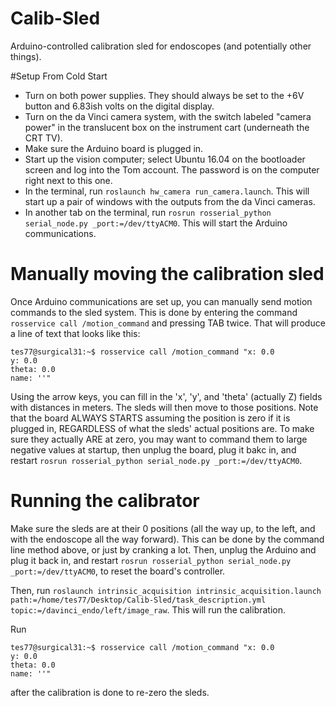 # Calib-Sled
Arduino-controlled calibration sled for endoscopes (and potentially other things).

#Setup From Cold Start
* Turn on both power supplies. They should always be set to the +6V button and 6.83ish volts on the digital display.
* Turn on the da Vinci camera system, with the switch labeled "camera power" in the translucent box on the instrument cart (underneath the CRT TV).
* Make sure the Arduino board is plugged in.
* Start up the vision computer; select Ubuntu 16.04 on the bootloader screen and log into the Tom account. The password is on the computer right next to this one.
* In the terminal, run `roslaunch hw_camera run_camera.launch`. This will start up a pair of windows with the outputs from the da Vinci cameras.
* In another tab on the terminal, run `rosrun rosserial_python serial_node.py _port:=/dev/ttyACM0`. This will start the Arduino communications.

# Manually moving the calibration sled
Once Arduino communications are set up, you can manually send motion commands to the sled system. This is done by entering the command `rosservice call /motion_command` and pressing TAB twice. That will produce a line of text that looks like this:
```
tes77@surgical31:~$ rosservice call /motion_command "x: 0.0
y: 0.0
theta: 0.0
name: ''" 
```

Using the arrow keys, you can fill in the 'x', 'y', and 'theta' (actually Z) fields with distances in meters. The sleds will then move to those positions. Note that the board ALWAYS STARTS assuming the position is zero if it is plugged in, REGARDLESS of what the sleds' actual positions are. To make sure they actually ARE at zero, you may want to command them to large negative values at startup, then unplug the board, plug it bakc in, and restart `rosrun rosserial_python serial_node.py _port:=/dev/ttyACM0`.

# Running the calibrator

Make sure the sleds are at their 0 positions (all the way up, to the left, and with the endoscope all the way forward). This can be done by the command line method above, or just by cranking a lot. Then, unplug the Arduino and plug it back in, and restart `rosrun rosserial_python serial_node.py _port:=/dev/ttyACM0`, to reset the board's controller.

Then, run `roslaunch intrinsic_acquisition intrinsic_acquisition.launch path:=/home/tes77/Desktop/Calib-Sled/task_description.yml topic:=/davinci_endo/left/image_raw`. This will run the calibration.

Run
```
tes77@surgical31:~$ rosservice call /motion_command "x: 0.0
y: 0.0
theta: 0.0
name: ''" 
```

after the calibration is done to re-zero the sleds.
